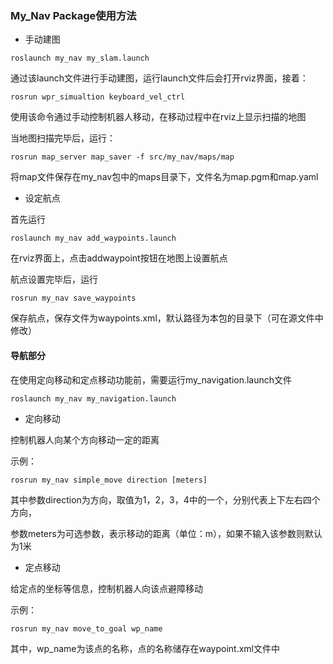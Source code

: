 ### My_Nav Package使用方法

* 手动建图

```
roslaunch my_nav my_slam.launch
```

通过该launch文件进行手动建图，运行launch文件后会打开rviz界面，接着：

```
rosrun wpr_simualtion keyboard_vel_ctrl
```

使用该命令通过手动控制机器人移动，在移动过程中在rviz上显示扫描的地图

当地图扫描完毕后，运行：

```
rosrun map_server map_saver -f src/my_nav/maps/map
```

将map文件保存在my_nav包中的maps目录下，文件名为map.pgm和map.yaml

* 设定航点

首先运行

```
roslaunch my_nav add_waypoints.launch
```

在rviz界面上，点击addwaypoint按钮在地图上设置航点

航点设置完毕后，运行

```
rosrun my_nav save_waypoints
```

保存航点，保存文件为waypoints.xml，默认路径为本包的目录下（可在源文件中修改）

#### 导航部分

在使用定向移动和定点移动功能前，需要运行my_navigation.launch文件

```
roslaunch my_nav my_navigation.launch
```

* 定向移动

控制机器人向某个方向移动一定的距离

示例：

```
rosrun my_nav simple_move direction [meters]
```

其中参数direction为方向，取值为1，2，3，4中的一个，分别代表上下左右四个方向，

参数meters为可选参数，表示移动的距离（单位：m），如果不输入该参数则默认为1米

* 定点移动

给定点的坐标等信息，控制机器人向该点避障移动

示例：

```
rosrun my_nav move_to_goal wp_name
```

其中，wp_name为该点的名称，点的名称储存在waypoint.xml文件中

